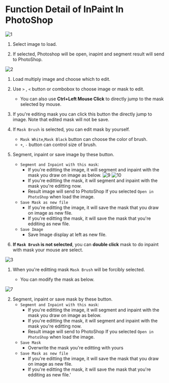 # Function Detail of InPaint In PhotoShop
![1](https://github.com/shanacon/InPaint_In_PhotoShop/assets/79785416/fe4dd69a-a932-4847-9ef8-2a83e2b35104)

1. Select image to load.

2. If selected, Photoshop will be open, inapint and segment result will send to PhotoShop.

![2](https://github.com/shanacon/InPaint_In_PhotoShop/assets/79785416/e6cc0a4b-bbad-4eea-9de9-41c60f73c0b5)

1. Load multiply image and choose which to edit.

2. Use `>` , `<` button or combobox to choose image or mask to edit.
    - You can also use **Ctrl+Left Mouse Click** to directly jump to the mask selected by mouse.

3. If you're editing mask you can click this button the directly jump to image. Note that edited mask will not be save.

4. If `Mask Brush` is selected, you can edit mask by yourself.
    - `Mask White`,`Mask Black` button can choose the color of brush.
    - `+`, `-` button can control size of brush.

5. Segment, inpaint or save image by these button.
    - `Segment and Inpaint with this mask`: 
        + If you're editting the image, it will segment and inpaint with the mask you draw on image as below.
        ![9](https://github.com/shanacon/InPaint_In_PhotoShop/assets/79785416/51f2ffa6-06ee-438f-aace-73fda6ab4077)
        ![10](https://github.com/shanacon/InPaint_In_PhotoShop/assets/79785416/25b48b70-860e-488f-9b4f-f60f7ffc2b07)
        + If you're editting the mask, it will segment and inpaint with the mask you're editting now.
        + Result image will send to PhotoShop If you selected `Open in PhotoShop` when load the image.
    - `Save Mask as new file`
        + If you're editting the image, it will save the mask that you draw on image as new file.
        + If you're editting the mask, it will save the mask that you're edditing as new file.
    - `Save Image`
        + Save Image display at left as new file.
6.  **If `Mask Brush` is not selected**, you can **double click** mask to do inpaint with mask your mouse are select.

![3](https://github.com/shanacon/InPaint_In_PhotoShop/assets/79785416/375f9576-f8b9-4e86-9ace-503497093eba)

1. When you're editting mask `Mask Brush` will be forcibly selected.

    - You can modify the mask as below.

![7](https://github.com/shanacon/InPaint_In_PhotoShop/assets/79785416/a727110d-ad10-4032-ade9-e4e670ff9fd2)


2. Segment, inpaint or save mask by these button.
    - `Segment and Inpaint with this mask`: 
        + If you're editting the image, it will segment and inpaint with the mask you draw on image as below.
        + If you're editting the mask, it will segment and inpaint with the mask you're editting now.
        + Result image will send to PhotoShop If you selected `Open in PhotoShop` when load the image.
    - `Save Mask`
        + Overwrite the mask you're editting with yours
    - `Save Mask as new file`
        + If you're editting the image, it will save the mask that you draw on image as new file.
        + If you're editting the mask, it will save the mask that you're edditing as new file.'

